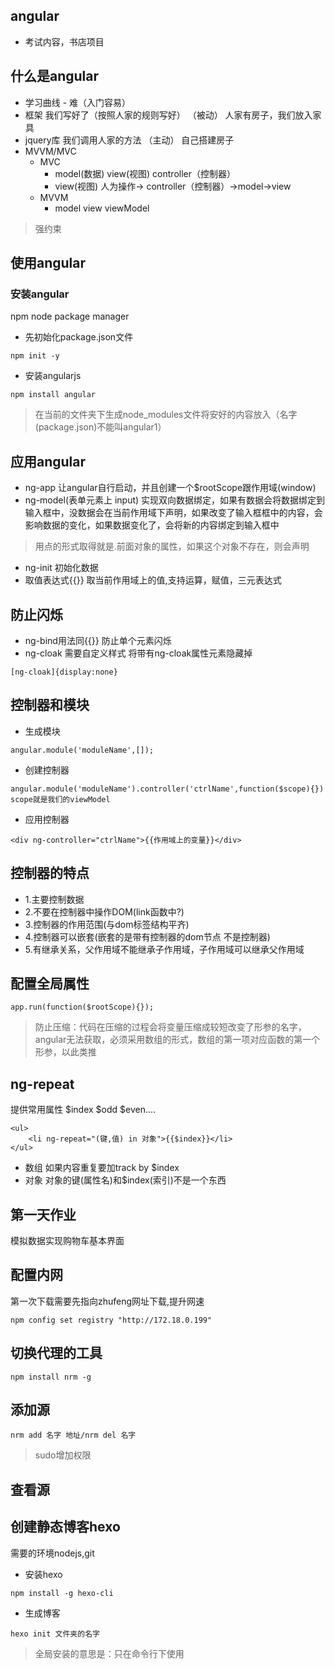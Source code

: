 ## angular
- 考试内容，书店项目
## 什么是angular
- 学习曲线 - 难（入门容易）
- 框架   我们写好了（按照人家的规则写好） （被动） 人家有房子，我们放入家具
- jquery库  我们调用人家的方法 （主动） 自己搭建房子
- MVVM/MVC
    - MVC
        - model(数据) view(视图) controller（控制器）
        - view(视图) 人为操作-> controller（控制器）->model->view
    - MVVM
        - model view viewModel
        
> 强约束

## 使用angular
### 安装angular 
npm node package manager  

- 先初始化package.json文件
```
npm init -y
```
- 安装angularjs
```
npm install angular
```

> 在当前的文件夹下生成node_modules文件将安好的内容放入（名字(package.json)不能叫angular1）

## 应用angular
- ng-app
让angular自行启动，并且创建一个$rootScope跟作用域(window)
- ng-model(表单元素上 input)
实现双向数据绑定，如果有数据会将数据绑定到输入框中，没数据会在当前作用域下声明，如果改变了输入框框中的内容，会影响数据的变化，如果数据变化了，会将新的内容绑定到输入框中

> 用点的形式取得就是.前面对象的属性，如果这个对象不存在，则会声明

- ng-init
初始化数据
- 取值表达式{{}}
取当前作用域上的值,支持运算，赋值，三元表达式

## 防止闪烁
- ng-bind用法同{{}} 防止单个元素闪烁
- ng-cloak 需要自定义样式 将带有ng-cloak属性元素隐藏掉
```
[ng-cloak]{display:none} 
```

## 控制器和模块
- 生成模块
```
angular.module('moduleName',[]);
```
- 创建控制器
```
angular.module('moduleName').controller('ctrlName',function($scope){}) scope就是我们的viewModel
```
- 应用控制器
```
<div ng-controller="ctrlName">{{作用域上的变量}}</div>
```
## 控制器的特点
- 1.主要控制数据
- 2.不要在控制器中操作DOM(link函数中?)
- 3.控制器的作用范围(与dom标签结构平齐)
- 4.控制器可以嵌套(嵌套的是带有控制器的dom节点 不是控制器)
- 5.有继承关系，父作用域不能继承子作用域，子作用域可以继承父作用域

## 配置全局属性
```
app.run(function($rootScope){});
```

> 防止压缩：代码在压缩的过程会将变量压缩成较短改变了形参的名字，angular无法获取，必须采用数组的形式，数组的第一项对应函数的第一个形参，以此类推

## ng-repeat  
提供常用属性 $index $odd $even....
```
<ul>
    <li ng-repeat="(键,值) in 对象">{{$index}}</li>
</ul>
```
- 数组
如果内容重复要加track by $index  
- 对象
对象的键(属性名)和$index(索引)不是一个东西

## 第一天作业
模拟数据实现购物车基本界面

## 配置内网
第一次下载需要先指向zhufeng网址下载,提升网速
```
npm config set registry "http://172.18.0.199"
```
## 切换代理的工具
```
npm install nrm -g
```
## 添加源
```
nrm add 名字 地址/nrm del 名字
```

> sudo增加权限

## 查看源

## 创建静态博客hexo
需要的环境nodejs,git

- 安装hexo
```
npm install -g hexo-cli
```
- 生成博客
```
hexo init 文件夹的名字
```
> 全局安装的意思是：只在命令行下使用